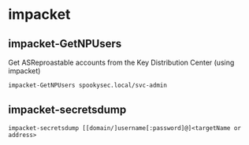 # impacket

## impacket-GetNPUsers

Get ASReproastable accounts from the Key Distribution Center (using impacket)

```bash
impacket-GetNPUsers spookysec.local/svc-admin
```

## impacket-secretsdump

```
impacket-secretsdump [[domain/]username[:password]@]<targetName or address>
```

